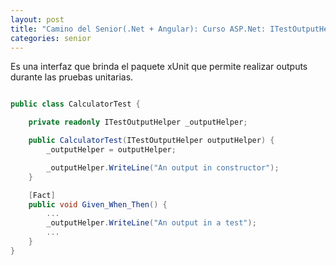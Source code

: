 ```yaml
---
layout: post
title: "Camino del Senior(.Net + Angular): Curso ASP.Net: ITestOutputHelper"
categories: senior
---
```


Es una interfaz que brinda el paquete<!--more--> xUnit que permite realizar outputs durante las pruebas unitarias.

```csharp

public class CalculatorTest {

    private readonly ITestOutputHelper _outputHelper;

    public CalculatorTest(ITestOutputHelper outputHelper) {
        _outputHelper = outputHelper;

        _outputHelper.WriteLine("An output in constructor");
    }

    [Fact]
    public void Given_When_Then() {
        ...
        _outputHelper.WriteLine("An output in a test");
        ...
    }
}
```